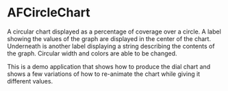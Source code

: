 # AFCircleChart

A circular chart displayed as a percentage of coverage over a circle. 
A label showing the values of the graph are displayed in the center of the chart.
Underneath is another label displaying a string describing the contents of the 
graph. Circular width and colors are able to be changed.

This is a demo application that shows how to produce the dial chart and shows
a few variations of how to re-animate the chart while giving it different values.
